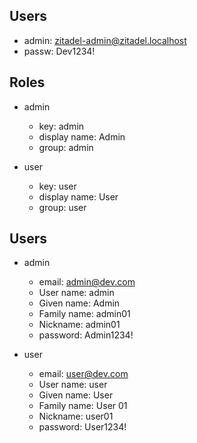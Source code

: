 ## Users

- admin: zitadel-admin@zitadel.localhost
- passw: Dev1234!

## Roles
- admin
    - key: admin
    - display name: Admin
    - group: admin

- user
    - key: user
    - display name: User
    - group: user

## Users
- admin
    - email: admin@dev.com
    - User name: admin
    - Given name: Admin
    - Family name: admin01
    - Nickname: admin01
    - password: Admin1234!

- user
    - email: user@dev.com
    - User name: user
    - Given name: User
    - Family name: User 01
    - Nickname: user01
    - password: User1234!

